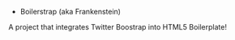 * Boilerstrap (aka Frankenstein)

A project that integrates Twitter Boostrap into HTML5 Boilerplate!

